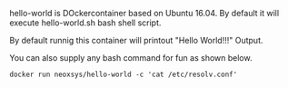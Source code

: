 hello-world is DOckercontainer based on Ubuntu 16.04. By default it will execute hello-world.sh bash shell script.

By default runnig this container will printout "Hello World!!!" Output. 

You can also supply any bash command for fun as shown below.

    docker run neoxsys/hello-world -c 'cat /etc/resolv.conf'
